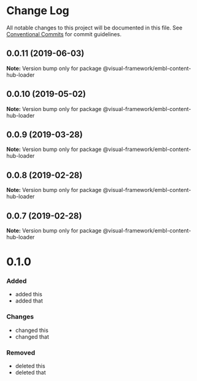 # Change Log

All notable changes to this project will be documented in this file.
See [Conventional Commits](https://conventionalcommits.org) for commit guidelines.

## 0.0.11 (2019-06-03)

**Note:** Version bump only for package @visual-framework/embl-content-hub-loader





## 0.0.10 (2019-05-02)

**Note:** Version bump only for package @visual-framework/embl-content-hub-loader





## 0.0.9 (2019-03-28)

**Note:** Version bump only for package @visual-framework/embl-content-hub-loader





## 0.0.8 (2019-02-28)

**Note:** Version bump only for package @visual-framework/embl-content-hub-loader





## 0.0.7 (2019-02-28)

**Note:** Version bump only for package @visual-framework/embl-content-hub-loader





# 0.1.0

### Added
- added this
- added that

### Changes

- changed this
- changed that

### Removed

- deleted this
- deleted that
